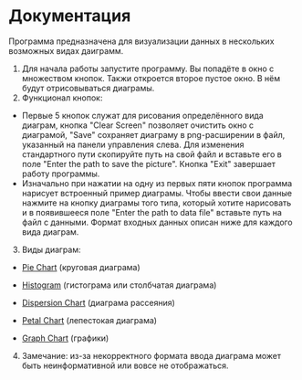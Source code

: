# Документация
Программа предназначена для визуализации данных в нескольких возможных видах даиграмм.
1) Для начала работы запустите программу. Вы попадёте в окно с множеством кнопок. Такжи откроется второе пустое окно. 
В нём будут отрисовываться диаграмы.
2) Функционал кнопок:  
* Первые 5 кнопок служат для рисования определённого вида диаграм, кнопка "Clear Screen" позволяет очистить окно с
диаграмой, "Save" сохраняет диаграму в png-расширении в файл, указанный на панели управления слева. Для изменения
стандартного пути скопируйте путь на свой файл и вставьте его в поле "Enter the path to save the picture". Кнопка "Exit" 
завершает работу программы.
* Изначально при нажатии на одну из первых пяти кнопок программа нарисует встроенный пример диаграмы. Чтобы ввести свои
данные нажмите на кнопку диаграмы того типа, который хотите нарисовать и в появившееся поле "Enter the path to data file" 
вставьте путь на файл с данными. Формат входных данных описан ниже для каждого вида диаграм.
3) Виды диаграм:  
* [Pie Chart](Documentation_description/pie_chart.md) (круговая диаграма)  

* [Histogram](Documentation_description/histogram.md) (гистограма или столбчатая диаграма)  

* [Dispersion Chart](Documentation_description/dispersion_chart.md) (диаграма рассеяния)  

* [Petal Chart](Documentation_description/petal_chart.md) (лепестокая диаграма)  

* [Graph Chart](Documentation_description/graph_chart.md) (графики)  

4) Замечание: из-за некорректного формата ввода диаграма может быть неинформативной или вовсе не отображаться.